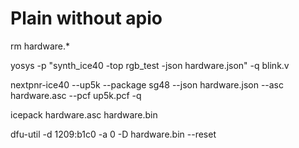 # Plain without apio


rm hardware.*

yosys -p "synth_ice40 -top rgb_test -json hardware.json" -q blink.v

nextpnr-ice40 --up5k --package sg48 --json hardware.json --asc hardware.asc --pcf up5k.pcf -q

icepack hardware.asc hardware.bin


dfu-util -d 1209:b1c0 -a 0 -D hardware.bin --reset
